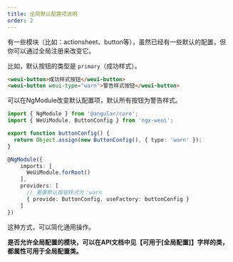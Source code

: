 ```yaml
---
title: 全局默认配置项说明
order: 2
---
```


有一些模块（比如：actionsheet、button等），虽然已经有一些默认的配置，但你可以通过全局注册来改变它。

比如，默认按钮的类型是 `primary`（成功样式）。

```html
<weui-button>成功样式按钮</weui-button>
<weui-button weui-type="warn">警告样式按钮</weui-button>
```

可以在NgModule改变默认配置项，默认所有按钮为警告样式。

```typescript
import { NgModule } from '@angular/core';
import { WeUiModule, ButtonConfig } from 'ngx-weui';

export function buttonConfig() {
  return Object.assign(new ButtonConfig(), { type: 'warn' });
}

@NgModule({
    imports: [
      WeUiModule.forRoot()
    ],
    providers: [
      // 重置默认按钮样式为：warn
      { provide: ButtonConfig, useFactory: buttonConfig }
    ]
})
```

这种方式，可以简化通用操作。

**是否允许全局配置的模块，可以在API文档中见【可用于[全局配置]】字样的类，都属性可用于全局配置类。**
